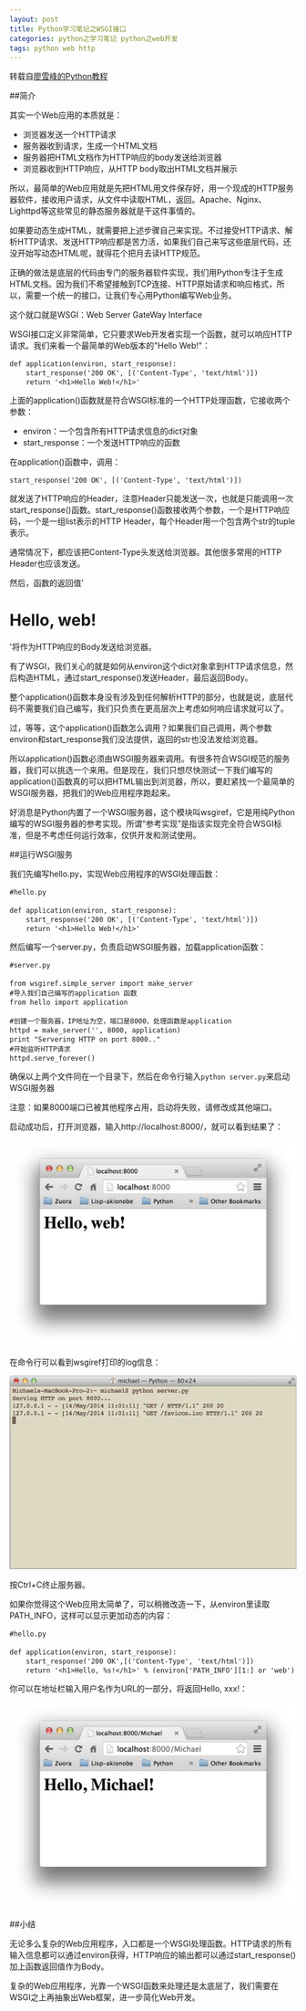 ```yaml
---
layout: post
title: Python学习笔记之WSGI接口
categories: python之学习笔记 python之web开发
tags: python web http
---
```


转载自[廖雪峰的Python教程](http://www.liaoxuefeng.com/wiki/001374738125095c955c1e6d8bb493182103fac9270762a000/001386832689740b04430a98f614b6da89da2157ea3efe2000)

##简介

其实一个Web应用的本质就是：

* 浏览器发送一个HTTP请求
* 服务器收到请求，生成一个HTML文档
* 服务器把HTML文档作为HTTP响应的body发送给浏览器
* 浏览器收到HTTP响应，从HTTP body取出HTML文档并展示

所以，最简单的Web应用就是先把HTML用文件保存好，用一个现成的HTTP服务器软件，接收用户请求，从文件中读取HTML，返回。Apache、Nginx、Lighttpd等这些常见的静态服务器就是干这件事情的。

如果要动态生成HTML，就需要把上述步骤自己来实现。不过接受HTTP请求、解析HTTP请求、发送HTTP响应都是苦力活，如果我们自己来写这些底层代码，还没开始写动态HTML呢，就得花个把月去读HTTP规范。

正确的做法是底层的代码由专门的服务器软件实现，我们用Python专注于生成HTML文档。因为我们不希望接触到TCP连接、HTTP原始请求和响应格式，所以，需要一个统一的接口，让我们专心用Python编写Web业务。

这个就口就是WSGI：Web Server GateWay Interface

WSGI接口定义非常简单，它只要求Web开发者实现一个函数，就可以响应HTTP请求。我们来看一个最简单的Web版本的"Hello Web!"：

```
def application(environ, start_response):
    start_response('200 OK', [('Content-Type', 'text/html')])
    return '<h1>Hello Web!</h1>'
```

上面的application()函数就是符合WSGI标准的一个HTTP处理函数，它接收两个参数：

* environ：一个包含所有HTTP请求信息的dict对象
* start_response：一个发送HTTP响应的函数

在application()函数中，调用：

```
start_response('200 OK', [('Content-Type', 'text/html')])
```

就发送了HTTP响应的Header，注意Header只能发送一次，也就是只能调用一次start_response()函数。start_response()函数接收两个参数，一个是HTTP响应码，一个是一组list表示的HTTP Header，每个Header用一个包含两个str的tuple表示。

通常情况下，都应该把Content-Type头发送给浏览器。其他很多常用的HTTP Header也应该发送。

然后，函数的返回值'<h1>Hello, web!</h1>'将作为HTTP响应的Body发送给浏览器。

有了WSGI，我们关心的就是如何从environ这个dict对象拿到HTTP请求信息，然后构造HTML，通过start_response()发送Header，最后返回Body。

整个application()函数本身没有涉及到任何解析HTTP的部分，也就是说，底层代码不需要我们自己编写，我们只负责在更高层次上考虑如何响应请求就可以了。

过，等等，这个application()函数怎么调用？如果我们自己调用，两个参数environ和start_response我们没法提供，返回的str也没法发给浏览器。

所以application()函数必须由WSGI服务器来调用。有很多符合WSGI规范的服务器，我们可以挑选一个来用。但是现在，我们只想尽快测试一下我们编写的application()函数真的可以把HTML输出到浏览器，所以，要赶紧找一个最简单的WSGI服务器，把我们的Web应用程序跑起来。

好消息是Python内置了一个WSGI服务器，这个模块叫wsgiref，它是用纯Python编写的WSGI服务器的参考实现。所谓“参考实现”是指该实现完全符合WSGI标准，但是不考虑任何运行效率，仅供开发和测试使用。

##运行WSGI服务

我们先编写hello.py，实现Web应用程序的WSGI处理函数：

```
#hello.py

def application(environ, start_response):
    start_response('200 OK', [('Content-Type', 'text/html')])
    return '<h1>Hello Web!</h1>'
```

然后编写一个server.py，负责启动WSGI服务器，加载application函数：

```
#server.py

from wsgiref.simple_server import make_server
#导入我们自己编写的application 函数
from hello import application

#创建一个服务器，IP地址为空，端口是8000，处理函数是application
httpd = make_server('', 8000, application)
print "Servering HTTP on port 8000.."
#开始监听HTTP请求
httpd.serve_forever()
```

确保以上两个文件同在一个目录下，然后在命令行输入`python server.py`来启动WSGI服务器

注意：如果8000端口已被其他程序占用，启动将失败，请修改成其他端口。

启动成功后，打开浏览器，输入http://localhost:8000/，就可以看到结果了：

![iamge](../image/2016-01-19/01.jpeg)

在命令行可以看到wsgiref打印的log信息：

![iamge](../image/2016-01-19/02.jpeg)

按Ctrl+C终止服务器。

如果你觉得这个Web应用太简单了，可以稍微改造一下，从environ里读取PATH_INFO，这样可以显示更加动态的内容：

```
#hello.py

def application(environ, start_response):
    start_response('200 OK',[('Content-Type', 'text/html')])
    return '<h1>Hello, %s!</h1>' % (environ['PATH_INFO'][1:] or 'web')
```

你可以在地址栏输入用户名作为URL的一部分，将返回Hello, xxx!：

![iamge](../image/2016-01-19/03.jpeg)

##小结

无论多么复杂的Web应用程序，入口都是一个WSGI处理函数。HTTP请求的所有输入信息都可以通过environ获得，HTTP响应的输出都可以通过start_response()加上函数返回值作为Body。

复杂的Web应用程序，光靠一个WSGI函数来处理还是太底层了，我们需要在WSGI之上再抽象出Web框架，进一步简化Web开发。